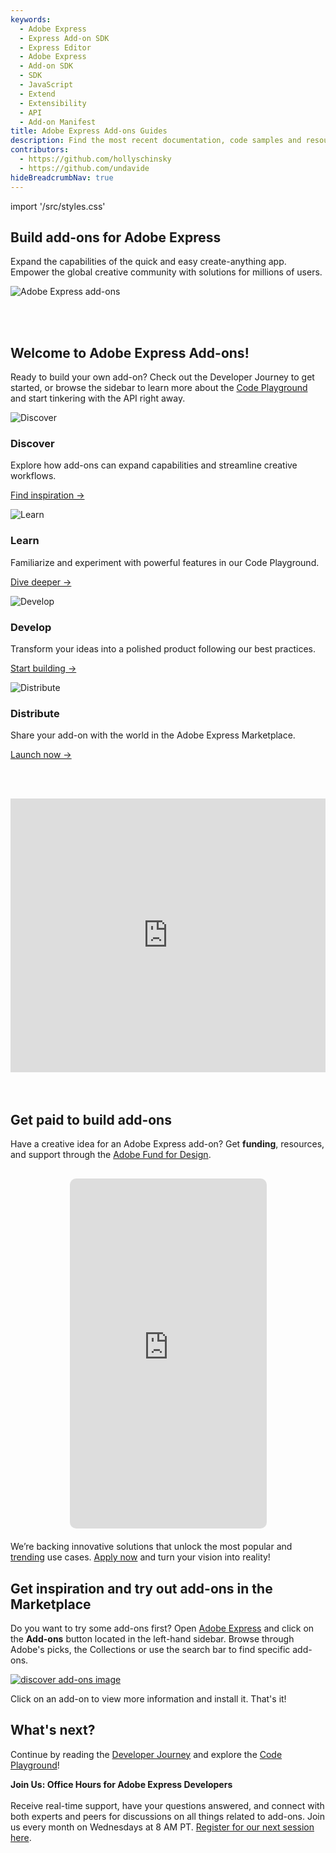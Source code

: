 ```yaml
---
keywords:
  - Adobe Express
  - Express Add-on SDK
  - Express Editor
  - Adobe Express
  - Add-on SDK
  - SDK
  - JavaScript
  - Extend
  - Extensibility
  - API
  - Add-on Manifest
title: Adobe Express Add-ons Guides
description: Find the most recent documentation, code samples and resources for building add-ons for Adobe Express.
contributors:
  - https://github.com/hollyschinsky
  - https://github.com/undavide
hideBreadcrumbNav: true
---
```


import '/src/styles.css'

<Hero slots="heading, text"  className="hero-gradient" />

## Build add-ons for Adobe Express

Expand the capabilities of the quick and easy create-anything app. Empower the global creative community with solutions for millions of users.

<div className="hero-image-container">
  <img src="./img/Explore_Image_3.png" alt="Adobe Express add-ons" />
</div>

<br/><br/>

## Welcome to Adobe Express Add-ons!

Ready to build your own add-on? Check out the Developer Journey to get started, or browse the sidebar to learn more about the [Code Playground](../getting_started/code_playground.md) and start tinkering with the API right away.

<TextBlock slots="image, heading, text, text1" width="50%"/>

![Discover](./img/devjourney-1-discovery.png)

### Discover

Explore how add-ons can expand capabilities and streamline creative workflows.

[Find inspiration →](./developer-journey.md#discover)

<TextBlock slots="image, heading, text, text1" width="50%"/>

![Learn](./img/devjourney-2-learn.png)

### Learn

Familiarize and experiment with powerful features in our Code Playground.

[Dive deeper →](./developer-journey.md#learn)

<TextBlock slots="image, heading, text, text1" width="50%" />

![Develop](./img/devjourney-3-develop.png)

### Develop

Transform your ideas into a polished product following our best practices.

[Start building →](./developer-journey.md#develop)

<TextBlock slots="image, heading, text, text1" width="50%" />

![Distribute](./img/devjourney-4-distribute.png)

### Distribute

Share your add-on with the world in the Adobe Express Marketplace.

[Launch now →](./developer-journey.md#distribute)

<!-- ## Adobe Fund for Design: Bring Your Ideas to Life! -->

<br/><br/>

<div style="display: flex; justify-content: center;">
  <iframe width="779" height="438" src="https://www.youtube.com/embed/CHBiTTN1neE" title="Introduction to Adobe Express Add-ons" frameborder="0" allow="accelerometer; autoplay; clipboard-write; encrypted-media; gyroscope; picture-in-picture; web-share" allowfullscreen></iframe>
</div>
<br/><br/>

## Get paid to build add-ons

Have a creative idea for an Adobe Express add-on? Get **funding**, resources, and support through the [Adobe Fund for Design](https://developer.adobe.com/fund-for-design).

<div style="display:flex; justify-content:center; margin-bottom: 20px; margin-top: 30px;">
  <iframe width="315" height="560" style="border-radius: 10px;"
    src="https://www.youtube.com/embed/76hGc6mlSSA"
    title="YouTube Shorts"
    frameborder="0"
    allow="accelerometer; autoplay; clipboard-write; encrypted-media; gyroscope; picture-in-picture; web-share"
    allowfullscreen>
  </iframe>
</div>

We’re backing innovative solutions that unlock the most popular and [trending](https://developer.adobe.com/fund-for-design/#what-were-looking-for) use cases. [Apply now](https://developer.adobe.com/fund-for-design) and turn your vision into reality!

## Get inspiration and try out add-ons in the Marketplace

Do you want to try some add-ons first? Open [Adobe Express](https://new.express.adobe.com/add-ons) and click on the **Add-ons** button located in the left-hand sidebar. Browse through Adobe's picks, the Collections or use the search bar to find specific add-ons.

[![discover add-ons image](../../images/addons.png)](https://new.express.adobe.com/add-ons)

Click on an add-on to view more information and install it. That's it!

## What's next?

Continue by reading the [Developer Journey](./developer-journey.md) and explore the [Code Playground](./code_playground.md)!

<InlineAlert slots="text" />

**Join Us: Office Hours for Adobe Express Developers** <br /><br />
Receive real-time support, have your questions answered, and connect with both experts and peers for discussions on all things related to add-ons. Join us every month on Wednesdays at 8 AM PT. [Register for our next session here](https://developer.adobe.com/developers-live).

<br/><br/><br/><br/>

